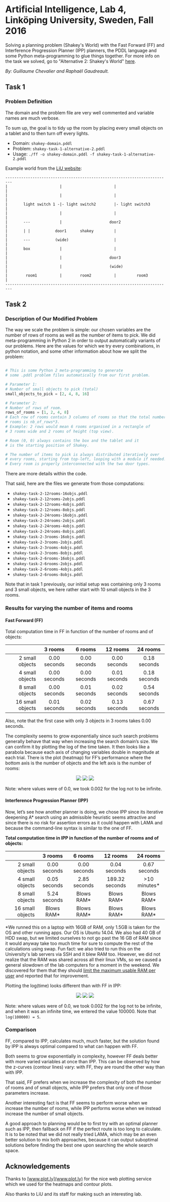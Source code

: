 # Artificial Intelligence, Lab 4, Linköping University, Sweden, Fall 2016

Solving a planning problem (Shakey's World) with the Fast Forward (FF) and Interference Progression Planner (IPP) planners, the PDDL language and some Python meta-programming to glue things together. For more info on the task we solved, go to "Alternative 2: Shakey's World" [here](https://www.ida.liu.se/~TDDC17/info/labs/lab4_planning.en.shtml).

*By: Guillaume Chevalier and Raphaël Gaudreault.*


## Task 1

### Problem Definition

The domain and the problem file are very well commented and variable names are much verbose.

To sum up, the goal is to tidy up the room by placing every small objects on a tablet and to then turn off every lights.

- Domain: `shakey-domain.pddl`
- Problem: `shakey-task-1-alternative-2.pddl`
- Usage: `./ff -o shakey-domain.pddl -f shakey-task-1-alternative-2.pddl`

Example world from the [LiU website](https://www.ida.liu.se/~TDDC17/info/labs/lab4_planning.en.shtml):

```
-------------------------------------------------------------------------
|                       |                       |                       |
|                       |                       |                       |
|       light switch 1 -|- light switch2        |- light switch3        |
|                       |                       |                       |
|       ---             |                     door2                     |
|       | |           door1      shakey         |                       |
|       ---           (wide)                    |                       |
|       box             |                       |                       |
|                       |                     door3                     |
|                       |                     (wide)                    |
|        room1          |        room2          |         room3         |
-------------------------------------------------------------------------
```


## Task 2

### Description of Our Modified Problem

The way we scale the problem is simple: our chosen variables are the number of rows of rooms as well as the number of items to pick. We did meta-programming in Python 2 in order to output automatically variants of our problems. Here are the values for which we try every combinations, in python notation, and some other information about how we split the problem:

```python

# This is some Python 2 meta-programming to generate
# some .pddl problem files automatically from our first problem.

# Parameter 1:
# Number of small objects to pick (total)
small_objects_to_pick = [2, 4, 8, 16]

# Parameter 2:
# Number of rows of room.
rows_of_rooms = [1, 2, 4, 8]
# Each row of rooms contain 3 columns of rooms so that the total number of
# rooms is nb_of_rows*3.
# Example: 2 rows would mean 6 rooms organised in a rectangle of
# 3 rooms wide and 2 rooms of height (top view).

# Room (0, 0) always contains the box and the tablet and it
# is the starting position of Shakey.

# The number of items to pick is always distributed iteratively over
# every rooms, starting from top-left, looping with a modulo if needed.
# Every room is properly interconnected with the two door types.

```

There are more details within the code.


That said, here are the files we generate from those computations:

- `shakey-task-2-12rooms-16objs.pddl`
- `shakey-task-2-12rooms-2objs.pddl`
- `shakey-task-2-12rooms-4objs.pddl`
- `shakey-task-2-12rooms-8objs.pddl`
- `shakey-task-2-24rooms-16objs.pddl`
- `shakey-task-2-24rooms-2objs.pddl`
- `shakey-task-2-24rooms-4objs.pddl`
- `shakey-task-2-24rooms-8objs.pddl`
- `shakey-task-2-3rooms-16objs.pddl`
- `shakey-task-2-3rooms-2objs.pddl`
- `shakey-task-2-3rooms-4objs.pddl`
- `shakey-task-2-3rooms-8objs.pddl`
- `shakey-task-2-6rooms-16objs.pddl`
- `shakey-task-2-6rooms-2objs.pddl`
- `shakey-task-2-6rooms-4objs.pddl`
- `shakey-task-2-6rooms-8objs.pddl`


Note that in task 1 previously, our initial setup was containing only 3 rooms and 3 small objects, we here rather start with 10 small objects in the 3 rooms.

### Results for varying the number of items and rooms
#### Fast Forward (FF)

Total computation time in FF in function of the number of rooms and of objects:

|         | 3 rooms | 6 rooms | 12 rooms | 24 rooms |
|--------:|:-------:|:-------:|:--------:|:--------:|
| 2 small objects | 0.00 seconds | 0.00 seconds | 0.00 seconds | 0.18 seconds |
| 4 small objects | 0.00 seconds | 0.00 seconds | 0.01 seconds | 0.18 seconds |
| 8 small objects | 0.00 seconds | 0.01 seconds | 0.02 seconds | 0.54 seconds |
| 16 small objects | 0.01 seconds | 0.02 seconds | 0.13 seconds | 0.67 seconds |

Also, note that the first case with only 3 objects in 3 rooms takes 0.00 seconds.

The complexity seems to grow exponentially since such search problems generally behave that way when increasing the search domain’s size. We can confirm it by plotting the log of the time taken. It then looks like a parabola because each axis of changing variables double in magnitude at each trial. There is the plot (heatmap) for FF’s performance where the bottom axis is the number of objects and the left axis is the number of rooms:

<p align="center">
  <img src="images/FF1.png" />
  <img src="images/FF2.png" />
  <img src="images/FF3.png" />
</p>

Note: where values were of 0.0, we took 0.002 for the log not to be infinite.

#### Interference Progression Planner (IPP)

Now, let’s see how another planner is doing, we chose IPP since its iterative deepening A* search using an admissible heuristic seems attractive and since there is no risk for assertion errors as it could happen with LAMA and because the command-line syntax is similar to the one of FF.

**Total computation time in IPP in function of the number of rooms and of objects:**

|         | 3 rooms | 6 rooms | 12 rooms | 24 rooms |
|--------:|:-------:|:-------:|:--------:|:--------:|
| 2 small objects | 0.00 seconds | 0.00 seconds | 0.04 seconds | 0.67 seconds |
| 4 small objects | 0.05 seconds | 2.85 seconds | 189.32 seconds | >10 minutes* |
| 8 small objects | 5.24 seconds | Blows RAM* | Blows RAM* | Blows RAM* |
| 16 small objects | Blows RAM* | Blows RAM* | Blows RAM* | Blows RAM* |

*We runned this on a laptop with 16GB of RAM, only 1.5GB is taken for the OS and other running apps. Our OS is Ubuntu 14.04. We also had 40 GB of HDD swap, but we limited ourselves to not go past the 16 GB of RAM since it would anyway take too much time for sure to compute the rest of the calculations using swap. Fun fact: we also tried to run this on the University's lab servers via SSH and it blew RAM too. However, we did not realize that the RAM was shared across all their linux VMs, so we caused a general slowdown of the lab computers for a moment in the weekend. We discovered for them that they should [limit the maximum usable RAM per user](https://unix.stackexchange.com/questions/34334/how-to-create-a-user-with-limited-ram-usage) and reported that for improvement.

Plotting the log(time) looks different than with FF in IPP:

<p align="center">
  <img src="images/IPP1.png" />
  <img src="images/IPP2.png" />
  <img src="images/IPP3.png" />
</p>

Note: where values were of 0.0, we took 0.002 for the log not to be infinite, and when it was an infinite time, we entered the value 100000. Note that `log(100000) = 5`.


### Comparison

FF, compared to IPP, calculates much, much faster, but the solution found by IPP is always optimal compared to what can happen with FF.

Both seems to grow exponentially in complexity, however FF deals better with more varied variables at once than IPP. This can be observed by how the z-curves (contour lines) vary: with FF, they are round the other way than with IPP.

That said, FF prefers when we increase the complexity of both the number of rooms and of small objects, while IPP prefers that only one of those parameters increase.

Another interesting fact is that FF seems to perform worse when we increase the number of rooms, while IPP performs worse when we instead increase the number of small objects.

A good approach to planning would be to first try with an optimal planner such as IPP, then fallback on FF if the perfect route is too long to calculate. It is to be noted that we did not really tried LAMA, which may be an even better solution to mix both approaches, because it can output suboptimal solutions before finding the best one upon searching the whole search space.


## Acknowledgements

Thanks to [www.plot.ly](www.plot.ly) for the nice web plotting service which we used for the heatmaps and contour plots.

Also thanks to LiU and its staff for making such an interesting lab.
